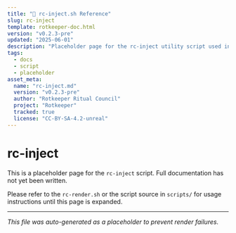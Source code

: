 ```yaml
---
title: "📎 rc-inject.sh Reference"
slug: rc-inject
template: rotkeeper-doc.html
version: "v0.2.3-pre"
updated: "2025-06-01"
description: "Placeholder page for the rc-inject utility script used in the rotkeeper documentation system."
tags:
  - docs
  - script
  - placeholder
asset_meta:
  name: "rc-inject.md"
  version: "v0.2.3-pre"
  author: "Rotkeeper Ritual Council"
  project: "Rotkeeper"
  tracked: true
  license: "CC-BY-SA-4.2-unreal"
---
```


# rc-inject

This is a placeholder page for the `rc-inject` script. Full documentation has not yet been written.

Please refer to the `rc-render.sh` or the script source in `scripts/` for usage instructions until this page is expanded.

---
_This file was auto-generated as a placeholder to prevent render failures._